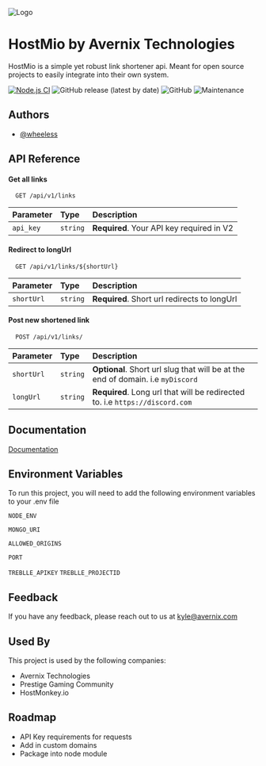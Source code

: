 
![Logo](https://wheeless.dev/images/AVERNIX.png)


# HostMio by Avernix Technologies

HostMio is a simple yet robust link shortener api. Meant for open source projects to easily integrate into their own system.

[![Node.js CI](https://github.com/wheeless/HostMio/actions/workflows/node.js.yml/badge.svg)](https://github.com/wheeless/HostMio/actions/workflows/node.js.yml)
![GitHub release (latest by date)](https://img.shields.io/github/v/release/wheeless/HostMio)
![GitHub](https://img.shields.io/github/license/wheeless/HostMio)
![Maintenance](https://img.shields.io/maintenance/yes/2022)



## Authors

- [@wheeless](https://www.github.com/wheeless)


## API Reference

#### Get all links

```http
  GET /api/v1/links
```

| Parameter | Type     | Description                |
| :-------- | :------- | :------------------------- |
| `api_key` | `string` | **Required**. Your API key required in V2 |

#### Redirect to longUrl

```http
  GET /api/v1/links/${shortUrl}
```

| Parameter | Type     | Description                       |
| :-------- | :------- | :-------------------------------- |
| `shortUrl`      | `string` | **Required**. Short url redirects to longUrl |

#### Post new shortened link

```http
  POST /api/v1/links/
```

| Parameter | Type     | Description                       |
| :-------- | :------- | :-------------------------------- |
| `shortUrl`      | `string` | **Optional**. Short url slug that will be at the end of domain. i.e `myDiscord` |
| `longUrl`      | `string` | **Required**. Long url that will be redirected to. i.e `https://discord.com` |


## Documentation

[Documentation](https://api.hostmonkey.io/documentation.html)


## Environment Variables

To run this project, you will need to add the following environment variables to your .env file

`NODE_ENV`

`MONGO_URI`

`ALLOWED_ORIGINS`

`PORT`

`TREBLLE_APIKEY`
`TREBLLE_PROJECTID`

## Feedback

If you have any feedback, please reach out to us at kyle@avernix.com


## Used By

This project is used by the following companies:

- Avernix Technologies
- Prestige Gaming Community
- HostMonkey.io


## Roadmap

- API Key requirements for requests
- Add in custom domains
- Package into node module